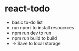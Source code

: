 # react-todo
* basic to-do list 
* run npm i to install resoucrces
* npm run dev to run 
* npm run build to build
* -> Save to local storage
